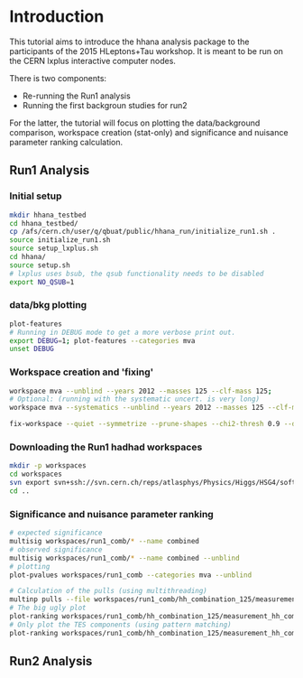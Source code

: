 # Introduction

This tutorial aims to introduce the hhana analysis package to the participants of the 2015 HLeptons+Tau workshop.
It is meant to be run on the CERN lxplus interactive computer nodes.

There is two components:
- Re-running the Run1 analysis
- Running the first backgroun studies for run2

For the latter, the tutorial will focus on plotting the data/background comparison, workspace creation (stat-only) and significance and nuisance parameter ranking calculation.

## Run1 Analysis

### Initial setup

```bash
mkdir hhana_testbed
cd hhana_testbed/
cp /afs/cern.ch/user/q/qbuat/public/hhana_run/initialize_run1.sh .
source initialize_run1.sh
source setup_lxplus.sh
cd hhana/
source setup.sh
# lxplus uses bsub, the qsub functionality needs to be disabled
export NO_QSUB=1
```

### data/bkg plotting


```bash
plot-features
# Running in DEBUG mode to get a more verbose print out.
export DEBUG=1; plot-features --categories mva
unset DEBUG
```

### Workspace creation and 'fixing'

```bash
workspace mva --unblind --years 2012 --masses 125 --clf-mass 125;
# Optional: (running with the systematic uncert. is very long)
workspace mva --systematics --unblind --years 2012 --masses 125 --clf-mass 125;
```

```bash
fix-workspace --quiet --symmetrize --prune-shapes --chi2-thresh 0.9 --drop-others-shapes --prune-norms workspaces/hh_nos_nonisol_ebz_stat_mva

```

### Downloading the Run1 hadhad workspaces

```bash
mkdir -p workspaces
cd workspaces
svn export svn+ssh://svn.cern.ch/reps/atlasphys/Physics/Higgs/HSG4/software/workspaces/Run1Paper/hadhad/trunk run1_comb
cd ..
```

### Significance and nuisance parameter ranking

```bash
# expected significance
multisig workspaces/run1_comb/* --name combined
# observed significance
multisig workspaces/run1_comb/* --name combined --unblind
# plotting
plot-pvalues workspaces/run1_comb --categories mva --unblind
```

```bash
# Calculation of the pulls (using multithreading)
multinp pulls --file workspaces/run1_comb/hh_combination_125/measurement_hh_combination_125.root --name combined --jobs -1
# The big ugly plot
plot-ranking workspaces/run1_comb/hh_combination_125/measurement_hh_combination_125.root
# Only plot the TES components (using pattern matching)
plot-ranking workspaces/run1_comb/hh_combination_125/measurement_hh_combination_125.root --patterns *TES*
```

## Run2 Analysis
